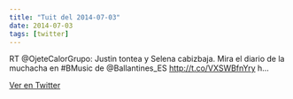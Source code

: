 ```yaml
---
title: "Tuit del 2014-07-03"
date: 2014-07-03
tags: [twitter]
---
```


RT @OjeteCalorGrupo: Justin tontea y Selena cabizbaja. Mira el diario de la muchacha en #BMusic de @Ballantines_ES http://t.co/VXSWBfnYry h…



[Ver en Twitter](https://twitter.com/i/web/status/484757889996058624)
